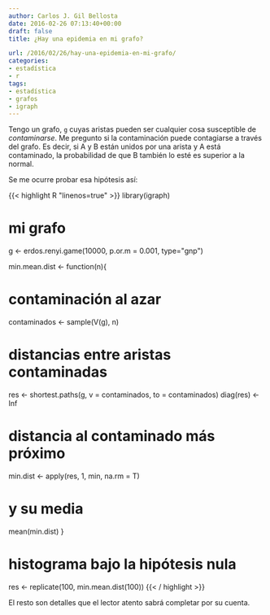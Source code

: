 ```yaml
---
author: Carlos J. Gil Bellosta
date: 2016-02-26 07:13:40+00:00
draft: false
title: ¿Hay una epidemia en mi grafo?

url: /2016/02/26/hay-una-epidemia-en-mi-grafo/
categories:
- estadística
- r
tags:
- estadística
- grafos
- igraph
---
```


Tengo un grafo, `g` cuyas aristas pueden ser cualquier cosa susceptible de _contaminarse_. Me pregunto si la contaminación puede contagiarse a través del grafo. Es decir, si A y B están unidos por una arista y A está contaminado, la probabilidad de que B también lo esté es superior a la normal.

Se me ocurre probar esa hipótesis así:

{{< highlight R "linenos=true" >}}
library(igraph)

# mi grafo
g <- erdos.renyi.game(10000,
  p.or.m = 0.001, type="gnp")

min.mean.dist <- function(n){
  # contaminación al azar
  contaminados <- sample(V(g), n)

  # distancias entre aristas contaminadas
  res <- shortest.paths(g,
    v = contaminados, to = contaminados)
  diag(res) <- Inf

  # distancia al contaminado más próximo
  min.dist <- apply(res, 1, min, na.rm = T)

  # y su media
  mean(min.dist)
}

# histograma bajo la hipótesis nula
res <- replicate(100, min.mean.dist(100))
{{< / highlight >}}

El resto son detalles que el lector atento sabrá completar por su cuenta.

